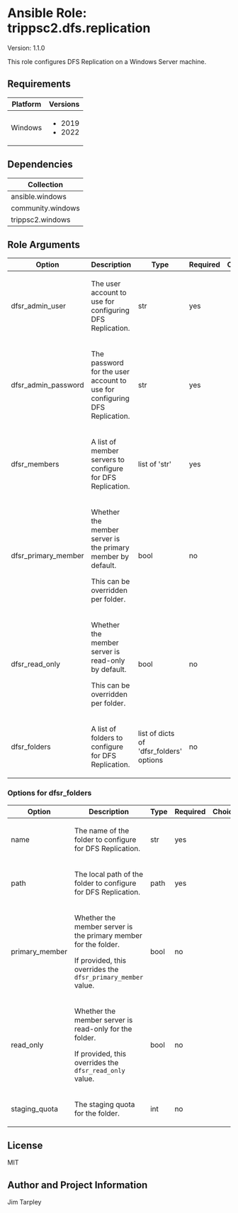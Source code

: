 <!-- BEGIN_ANSIBLE_DOCS -->

# Ansible Role: trippsc2.dfs.replication
Version: 1.1.0

This role configures DFS Replication on a Windows Server machine.

## Requirements

| Platform | Versions |
| -------- | -------- |
| Windows | <ul><li>2019</li><li>2022</li></ul> |

## Dependencies

| Collection |
| ---------- |
| ansible.windows |
| community.windows |
| trippsc2.windows |

## Role Arguments
|Option|Description|Type|Required|Choices|Default|
|---|---|---|---|---|---|
| dfsr_admin_user | <p>The user account to use for configuring DFS Replication.</p> | str | yes |  |  |
| dfsr_admin_password | <p>The password for the user account to use for configuring DFS Replication.</p> | str | yes |  |  |
| dfsr_members | <p>A list of member servers to configure for DFS Replication.</p> | list of 'str' | yes |  |  |
| dfsr_primary_member | <p>Whether the member server is the primary member by default.</p><p>This can be overridden per folder.</p> | bool | no |  | false |
| dfsr_read_only | <p>Whether the member server is read-only by default.</p><p>This can be overridden per folder.</p> | bool | no |  | false |
| dfsr_folders | <p>A list of folders to configure for DFS Replication.</p> | list of dicts of 'dfsr_folders' options | no |  |  |

### Options for dfsr_folders
|Option|Description|Type|Required|Choices|Default|
|---|---|---|---|---|---|
| name | <p>The name of the folder to configure for DFS Replication.</p> | str | yes |  |  |
| path | <p>The local path of the folder to configure for DFS Replication.</p> | path | yes |  |  |
| primary_member | <p>Whether the member server is the primary member for the folder.</p><p>If provided, this overrides the `dfsr_primary_member` value.</p> | bool | no |  | false |
| read_only | <p>Whether the member server is read-only for the folder.</p><p>If provided, this overrides the `dfsr_read_only` value.</p> | bool | no |  | false |
| staging_quota | <p>The staging quota for the folder.</p> | int | no |  | 4096 |


## License
MIT

## Author and Project Information
Jim Tarpley
<!-- END_ANSIBLE_DOCS -->
